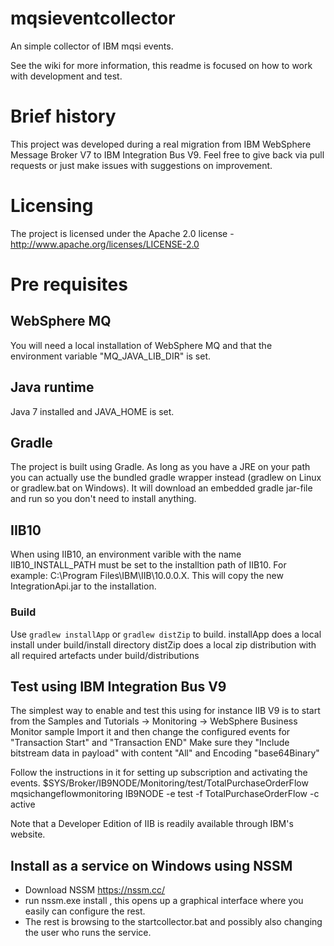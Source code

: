 # mqsieventcollector
An simple collector of IBM mqsi events.

See the wiki for more information, this readme is focused on how to work with development and test.

# Brief history
This project was developed during a real migration from IBM WebSphere Message Broker V7 to IBM Integration Bus V9.
Feel free to give back via pull requests or just make issues with suggestions on improvement.

# Licensing
The project is licensed under the Apache 2.0 license -  http://www.apache.org/licenses/LICENSE-2.0

# Pre requisites 

## WebSphere MQ
You will need a local installation of WebSphere MQ and that the 
environment variable "MQ_JAVA_LIB_DIR" is set.

## Java runtime
Java 7 installed and JAVA_HOME is set.

## Gradle
The project is built using Gradle. As long as you have a JRE on your path you can actually use the 
bundled gradle wrapper instead (gradlew on Linux or gradlew.bat on Windows). It will download an embedded
gradle jar-file and run so you don't need to install anything.

## IIB10
When using IIB10, an environment varible with the name IIB10_INSTALL_PATH must be set to the installtion path of IIB10. 
For example: C:\Program Files\IBM\IIB\10.0.0.X\. This will copy the new IntegrationApi.jar to the installation. 

### Build
Use `gradlew installApp` or `gradlew distZip` to build.
installApp does a local install under build/install directory
distZip does a local zip distribution with all required artefacts under build/distributions

## Test using IBM Integration Bus V9
The simplest way to enable and test this using for instance IIB V9 is to start from the 
Samples and Tutorials -> Monitoring -> WebSphere Business Monitor sample
Import it and then change the configured events for "Transaction Start" and "Transaction END"
Make sure they "Include bitstream data in payload" with content "All" and Encoding "base64Binary"

Follow the instructions in it for setting up subscription and activating the events.
$SYS/Broker/IB9NODE/Monitoring/test/TotalPurchaseOrderFlow
mqsichangeflowmonitoring IB9NODE -e test -f TotalPurchaseOrderFlow -c active

Note that a Developer Edition of IIB is readily available through IBM's website.

## Install as a service on Windows using NSSM
- Download NSSM https://nssm.cc/
- run nssm.exe install <serviceName>, this opens up a graphical interface where you easily can configure the rest.
- The rest is browsing to the startcollector.bat and possibly also changing the user who runs the service.

